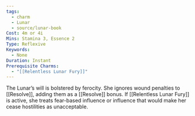 ```yaml
---
tags:
  - charm
  - Lunar
  - source/lunar-book
Cost: 4m or 4i
Mins: Stamina 3, Essence 2
Type: Reflexive
Keywords:
  - None
Duration: Instant
Prerequisite Charms:
  - "[[Relentless Lunar Fury]]"
---
```

The Lunar’s will is bolstered by ferocity. She ignores wound penalties to [[Resolve]], adding them as a [[Resolve]] bonus. If [[Relentless Lunar Fury]] is active, she treats fear-based influence or influence that would make her cease hostilities as unacceptable.